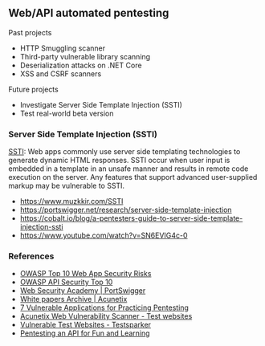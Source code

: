## Web/API automated pentesting

Past projects
* HTTP Smuggling scanner
* Third-party vulnerable library scanning
* Deserialization attacks on .NET Core 
* XSS and CSRF scanners

Future projects
* Investigate Server Side Template Injection (SSTI)
* Test real-world beta version

### Server Side Template Injection (SSTI)
[SSTI](https://owasp.org/www-project-web-security-testing-guide/v41/4-Web_Application_Security_Testing/07-Input_Validation_Testing/18-Testing_for_Server_Side_Template_Injection): Web apps commonly use server side templating technologies to generate dynamic HTML responses. SSTI occur when user input is embedded in a template in an unsafe manner and results in remote code execution on the server. Any features that support advanced user-supplied markup may be vulnerable to SSTI.
* https://www.muzkkir.com/SSTI
* https://portswigger.net/research/server-side-template-injection
* https://cobalt.io/blog/a-pentesters-guide-to-server-side-template-injection-ssti
* https://www.youtube.com/watch?v=SN6EVIG4c-0

### References
* [OWASP Top 10 Web App Security Risks](https://owasp.org/www-project-top-ten/)
* [OWASP API Security Top 10](https://owasp.org/www-project-api-security/)
* [Web Security Academy | PortSwigger](https://portswigger.net/web-security)
* [White papers Archive | Acunetix](https://www.acunetix.com/white-papers/)
* [7 Vulnerable Applications for Practicing Pentesting](https://rafed.github.io/devra/posts/security/vulnerable-applications-for-practicing-pentesting/)
* [Acunetix Web Vulnerability Scanner - Test websites](http://vulnweb.com/)
* [Vulnerable Test Websites - Testsparker](http://testsparker.com/)
* [Pentesting an API for Fun and Learning](https://securitygoat.medium.com/pentesting-an-api-for-fun-and-learning-b7b4801ff12)
  
